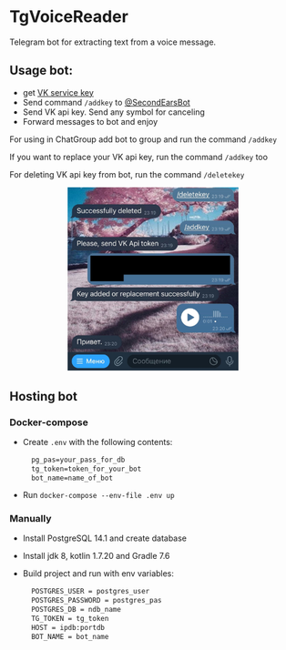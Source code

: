 # TgVoiceReader
Telegram bot for extracting text from a voice message.

## Usage bot:
- get [VK service key](https://dev.vk.com/api/access-token/getting-started#:~:text=%D0%BA%D0%BB%D1%8E%D1%87%20%D0%B4%D0%BE%D1%81%D1%82%D1%83%D0%BF%D0%B0.-,%D0%A1%D0%B5%D1%80%D0%B2%D0%B8%D1%81%D0%BD%D1%8B%D0%B9%20%D0%BA%D0%BB%D1%8E%D1%87%20%D0%B4%D0%BE%D1%81%D1%82%D1%83%D0%BF%D0%B0,-%D0%A1%D0%B5%D1%80%D0%B2%D0%B8%D1%81%D0%BD%D1%8B%D0%B9%20%D0%BA%D0%BB%D1%8E%D1%87%20%D0%BD%D1%83%D0%B6%D0%B5%D0%BD)
- Send command `/addkey` to [@SecondEarsBot](http://t.me/SecondEarsBot)
- Send VK api key. Send any symbol for canceling
- Forward messages to bot and enjoy

For using in ChatGroup add bot to group and run the command `/addkey`

If you want to replace your VK api key, run the command `/addkey` too

For deleting VK api key from bot, run the command `/deletekey`
<p align="center">
<img src="example.jpg" width="300">
</p>

## Hosting bot
### Docker-compose
- Create `.env` with the following contents:

        pg_pas=your_pass_for_db
        tg_token=token_for_your_bot
        bot_name=name_of_bot

- Run `docker-compose --env-file .env up`

### Manually
- Install PostgreSQL 14.1 and create database
- Install jdk 8, kotlin 1.7.20 and Gradle 7.6
- Build project and run with env variables:

        POSTGRES_USER = postgres_user
        POSTGRES_PASSWORD = postgres_pas
        POSTGRES_DB = ndb_name
        TG_TOKEN = tg_token
        HOST = ipdb:portdb
        BOT_NAME = bot_name
